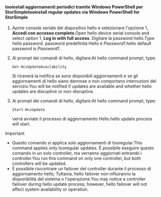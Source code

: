<!--author=SharS last changed: 11/18/16-->

#### <a name="tooinstall-regular-updates-via-windows-powershell-for-storsimple"></a><span data-ttu-id="f5659-101">tooinstall aggiornamenti periodici tramite Windows PowerShell per StorSimple</span><span class="sxs-lookup"><span data-stu-id="f5659-101">tooinstall regular updates via Windows PowerShell for StorSimple</span></span>
1. <span data-ttu-id="f5659-102">Aprire console seriale del dispositivo hello e selezionare l'opzione 1, **Accedi con accesso completo**.</span><span class="sxs-lookup"><span data-stu-id="f5659-102">Open hello device serial console and select option 1, **Log in with full access**.</span></span> <span data-ttu-id="f5659-103">Digitare la password hello.</span><span class="sxs-lookup"><span data-stu-id="f5659-103">Type hello password.</span></span> <span data-ttu-id="f5659-104">password predefinita Hello è *Password1*.</span><span class="sxs-lookup"><span data-stu-id="f5659-104">hello default password is *Password1*.</span></span> 
2. <span data-ttu-id="f5659-105">Al prompt dei comandi di hello, digitare:</span><span class="sxs-lookup"><span data-stu-id="f5659-105">At hello command prompt, type:</span></span>
   
     `Get-HcsUpdateAvailability`
   
    <span data-ttu-id="f5659-106">Si riceverà la notifica se sono disponibili aggiornamenti e se gli aggiornamenti di hello siano dannose o non comportano interruzioni del servizio.</span><span class="sxs-lookup"><span data-stu-id="f5659-106">You will be notified if updates are available and whether hello updates are disruptive or non-disruptive.</span></span>
3. <span data-ttu-id="f5659-107">Al prompt dei comandi di hello, digitare:</span><span class="sxs-lookup"><span data-stu-id="f5659-107">At hello command prompt, type:</span></span>
   
     `Start-HcsUpdate`
   
    <span data-ttu-id="f5659-108">verrà avviato il processo di aggiornamento Hello.</span><span class="sxs-lookup"><span data-stu-id="f5659-108">hello update process will start.</span></span>

> [!IMPORTANT]
> * <span data-ttu-id="f5659-109">Questo comando si applica solo aggiornamenti di tooregular.</span><span class="sxs-lookup"><span data-stu-id="f5659-109">This command applies only tooregular updates.</span></span> <span data-ttu-id="f5659-110">È possibile eseguire questo comando in un solo controller, ma verranno aggiornati entrambi i controller.</span><span class="sxs-lookup"><span data-stu-id="f5659-110">You run this command on only one controller, but both controllers will be updated.</span></span> 
> * <span data-ttu-id="f5659-111">È possibile riscontrare un failover del controller durante il processo di aggiornamento hello; Tuttavia, hello failover non influiranno la disponibilità del sistema o l'operazione.</span><span class="sxs-lookup"><span data-stu-id="f5659-111">You may notice a controller failover during hello update process; however, hello failover will not affect system availability or operation.</span></span>
> 
> 

